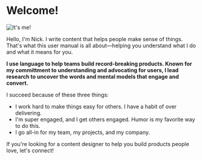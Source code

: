 # Welcome!

![It's me!](https://uc383ab58daa4b6cbaf983861b5d.dl.dropboxusercontent.com/cd/0/inline/CsEd-hlja-2_GLnsVGpIcgMQDTMYgIear7LbHoV25Fiw4jGqoaQlJg5xmERULXkjnKkOH6USBYZTg_FIRSfp5-hzVbMXtE6-eQCXO-Nx7I9zRYJxV-0PS7lkysCXCYQbFeP3MxNhMupzZdXKMzbFEZO8/file#)

Hello, I'm Nick. I write content that helps people make sense of things. That's what this user manual is all about—helping you understand what I do and what it means for you.

**I use language to help teams build record-breaking products. Known for my committment to understanding and advocating for users, I lead research to uncover the words and mental models that engage and convert.**

I succeed because of these three things:
- I work hard to make things easy for others. I have a habit of over delivering.
- I'm super engaged, and I get others engaged. Humor is my favorite way to do this.
- I go all-in for my team, my projects, and my company.

If you're looking for a content designer to help you build products people love, let's connect!

